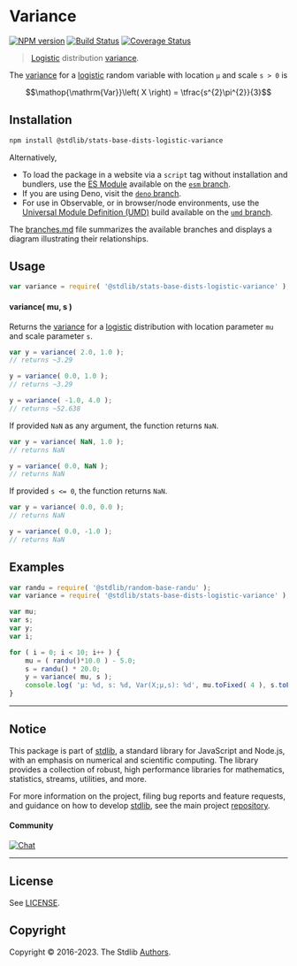 <!--

@license Apache-2.0

Copyright (c) 2018 The Stdlib Authors.

Licensed under the Apache License, Version 2.0 (the "License");
you may not use this file except in compliance with the License.
You may obtain a copy of the License at

   http://www.apache.org/licenses/LICENSE-2.0

Unless required by applicable law or agreed to in writing, software
distributed under the License is distributed on an "AS IS" BASIS,
WITHOUT WARRANTIES OR CONDITIONS OF ANY KIND, either express or implied.
See the License for the specific language governing permissions and
limitations under the License.

-->

# Variance

[![NPM version][npm-image]][npm-url] [![Build Status][test-image]][test-url] [![Coverage Status][coverage-image]][coverage-url] <!-- [![dependencies][dependencies-image]][dependencies-url] -->

> [Logistic][logistic-distribution] distribution [variance][variance].

<!-- Section to include introductory text. Make sure to keep an empty line after the intro `section` element and another before the `/section` close. -->

<section class="intro">

The [variance][variance] for a [logistic][logistic-distribution] random variable with location `μ` and scale `s > 0` is

<!-- <equation class="equation" label="eq:logistic_variance" align="center" raw="\operatorname{Var}\left( X \right) = \tfrac{s^{2}\pi^{2}}{3}" alt="Variance for a logistic distribution."> -->

```math
\mathop{\mathrm{Var}}\left( X \right) = \tfrac{s^{2}\pi^{2}}{3}
```

<!-- <div class="equation" align="center" data-raw-text="\operatorname{Var}\left( X \right) = \tfrac{s^{2}\pi^{2}}{3}" data-equation="eq:logistic_variance">
    <img src="https://cdn.jsdelivr.net/gh/stdlib-js/stdlib@51534079fef45e990850102147e8945fb023d1d0/lib/node_modules/@stdlib/stats/base/dists/logistic/variance/docs/img/equation_logistic_variance.svg" alt="Variance for a logistic distribution.">
    <br>
</div> -->

<!-- </equation> -->

</section>

<!-- /.intro -->

<!-- Package usage documentation. -->

<section class="installation">

## Installation

```bash
npm install @stdlib/stats-base-dists-logistic-variance
```

Alternatively,

-   To load the package in a website via a `script` tag without installation and bundlers, use the [ES Module][es-module] available on the [`esm` branch][esm-url].
-   If you are using Deno, visit the [`deno` branch][deno-url].
-   For use in Observable, or in browser/node environments, use the [Universal Module Definition (UMD)][umd] build available on the [`umd` branch][umd-url].

The [branches.md][branches-url] file summarizes the available branches and displays a diagram illustrating their relationships.

</section>

<section class="usage">

## Usage

```javascript
var variance = require( '@stdlib/stats-base-dists-logistic-variance' );
```

#### variance( mu, s )

Returns the [variance][variance] for a [logistic][logistic-distribution] distribution with location parameter `mu` and scale parameter `s`.

```javascript
var y = variance( 2.0, 1.0 );
// returns ~3.29

y = variance( 0.0, 1.0 );
// returns ~3.29

y = variance( -1.0, 4.0 );
// returns ~52.638
```

If provided `NaN` as any argument, the function returns `NaN`.

```javascript
var y = variance( NaN, 1.0 );
// returns NaN

y = variance( 0.0, NaN );
// returns NaN
```

If provided `s <= 0`, the function returns `NaN`.

```javascript
var y = variance( 0.0, 0.0 );
// returns NaN

y = variance( 0.0, -1.0 );
// returns NaN
```

</section>

<!-- /.usage -->

<!-- Package usage notes. Make sure to keep an empty line after the `section` element and another before the `/section` close. -->

<section class="notes">

</section>

<!-- /.notes -->

<!-- Package usage examples. -->

<section class="examples">

## Examples

<!-- eslint no-undef: "error" -->

```javascript
var randu = require( '@stdlib/random-base-randu' );
var variance = require( '@stdlib/stats-base-dists-logistic-variance' );

var mu;
var s;
var y;
var i;

for ( i = 0; i < 10; i++ ) {
    mu = ( randu()*10.0 ) - 5.0;
    s = randu() * 20.0;
    y = variance( mu, s );
    console.log( 'µ: %d, s: %d, Var(X;µ,s): %d', mu.toFixed( 4 ), s.toFixed( 4 ), y.toFixed( 4 ) );
}
```

</section>

<!-- /.examples -->

<!-- Section to include cited references. If references are included, add a horizontal rule *before* the section. Make sure to keep an empty line after the `section` element and another before the `/section` close. -->

<section class="references">

</section>

<!-- /.references -->

<!-- Section for related `stdlib` packages. Do not manually edit this section, as it is automatically populated. -->

<section class="related">

</section>

<!-- /.related -->

<!-- Section for all links. Make sure to keep an empty line after the `section` element and another before the `/section` close. -->


<section class="main-repo" >

* * *

## Notice

This package is part of [stdlib][stdlib], a standard library for JavaScript and Node.js, with an emphasis on numerical and scientific computing. The library provides a collection of robust, high performance libraries for mathematics, statistics, streams, utilities, and more.

For more information on the project, filing bug reports and feature requests, and guidance on how to develop [stdlib][stdlib], see the main project [repository][stdlib].

#### Community

[![Chat][chat-image]][chat-url]

---

## License

See [LICENSE][stdlib-license].


## Copyright

Copyright &copy; 2016-2023. The Stdlib [Authors][stdlib-authors].

</section>

<!-- /.stdlib -->

<!-- Section for all links. Make sure to keep an empty line after the `section` element and another before the `/section` close. -->

<section class="links">

[npm-image]: http://img.shields.io/npm/v/@stdlib/stats-base-dists-logistic-variance.svg
[npm-url]: https://npmjs.org/package/@stdlib/stats-base-dists-logistic-variance

[test-image]: https://github.com/stdlib-js/stats-base-dists-logistic-variance/actions/workflows/test.yml/badge.svg?branch=main
[test-url]: https://github.com/stdlib-js/stats-base-dists-logistic-variance/actions/workflows/test.yml?query=branch:main

[coverage-image]: https://img.shields.io/codecov/c/github/stdlib-js/stats-base-dists-logistic-variance/main.svg
[coverage-url]: https://codecov.io/github/stdlib-js/stats-base-dists-logistic-variance?branch=main

<!--

[dependencies-image]: https://img.shields.io/david/stdlib-js/stats-base-dists-logistic-variance.svg
[dependencies-url]: https://david-dm.org/stdlib-js/stats-base-dists-logistic-variance/main

-->

[chat-image]: https://img.shields.io/gitter/room/stdlib-js/stdlib.svg
[chat-url]: https://app.gitter.im/#/room/#stdlib-js_stdlib:gitter.im

[stdlib]: https://github.com/stdlib-js/stdlib

[stdlib-authors]: https://github.com/stdlib-js/stdlib/graphs/contributors

[umd]: https://github.com/umdjs/umd
[es-module]: https://developer.mozilla.org/en-US/docs/Web/JavaScript/Guide/Modules

[deno-url]: https://github.com/stdlib-js/stats-base-dists-logistic-variance/tree/deno
[umd-url]: https://github.com/stdlib-js/stats-base-dists-logistic-variance/tree/umd
[esm-url]: https://github.com/stdlib-js/stats-base-dists-logistic-variance/tree/esm
[branches-url]: https://github.com/stdlib-js/stats-base-dists-logistic-variance/blob/main/branches.md

[stdlib-license]: https://raw.githubusercontent.com/stdlib-js/stats-base-dists-logistic-variance/main/LICENSE

[logistic-distribution]: https://en.wikipedia.org/wiki/Logistic_distribution

[variance]: https://en.wikipedia.org/wiki/Variance

</section>

<!-- /.links -->

